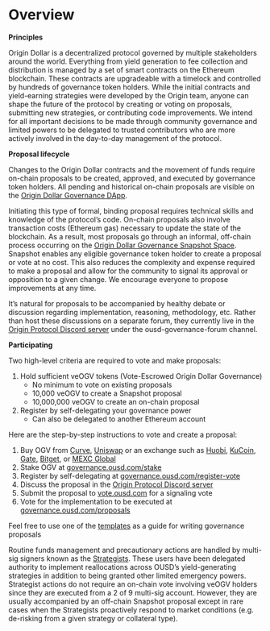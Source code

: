 # Overview

**Principles**

Origin Dollar is a decentralized protocol governed by multiple stakeholders around the world. Everything from yield generation to fee collection and distribution is managed by a set of smart contracts on the Ethereum blockchain. These contracts are upgradeable with a timelock and controlled by hundreds of governance token holders. While the initial contracts and yield-earning strategies were developed by the Origin team, anyone can shape the future of the protocol by creating or voting on proposals, submitting new strategies, or contributing code improvements. We intend for all important decisions to be made through community governance and limited powers to be delegated to trusted contributors who are more actively involved in the day-to-day management of the protocol.

**Proposal lifecycle**

Changes to the Origin Dollar contracts and the movement of funds require on-chain proposals to be created, approved, and executed by governance token holders. All pending and historical on-chain proposals are visible on the [Origin Dollar Governance DApp](https://governance.ousd.com).

Initiating this type of formal, binding proposal requires technical skills and knowledge of the protocol’s code. On-chain proposals also involve transaction costs (Ethereum gas) necessary to update the state of the blockchain. As a result, most proposals go through an informal, off-chain process occurring on the [Origin Dollar Governance Snapshot Space](https://vote.ousd.com). Snapshot enables any eligible governance token holder to create a proposal or vote at no cost. This also reduces the complexity and expense required to make a proposal and allow for the community to signal its approval or opposition to a given change. We encourage everyone to propose improvements at any time.

It’s natural for proposals to be accompanied by healthy debate or discussion regarding implementation, reasoning, methodology, etc. Rather than host these discussions on a separate forum, they currently live in the [Origin Protocol Discord server](https://originprotocol.com/discord) under the ousd-governance-forum channel.

**Participating**

Two high-level criteria are required to vote and make proposals:

1. Hold sufficient veOGV tokens (Vote-Escrowed Origin Dollar Governance)
   * No minimum to vote on existing proposals
   * 10,000 veOGV to create a Snapshot proposal
   * 10,000,000 veOGV to create an on-chain proposal
2. Register by self-delegating your governance power
   * Can also be delegated to another Ethereum account

Here are the step-by-step instructions to vote and create a proposal:

1. Buy OGV from [Curve](https://curve.fi/#/ethereum/pools/factory-crypto-205/swap), [Uniswap](https://app.uniswap.org/#/swap?outputCurrency=0x9c354503C38481a7A7a51629142963F98eCC12D0\&chain=mainnet) or an exchange such as [Huobi](https://www.huobi.com/en-in/exchange/ogv\_usdt), [KuCoin](https://www.kucoin.com/trade/OGV-USDT), [Gate](https://gate.io/trade/OGV\_USDT), [Bitget](https://www.bitget.com/en/spot/OGVUSDT\_SPBL), or [MEXC Global](https://www.mexc.com/exchange/OGV\_USDT?inviteCode=1498J)
2. Stake OGV at [governance.ousd.com/stake](https://governance.ousd.com/stake)
3. Register by self-delegating at [governance.ousd.com/register-vote](https://governance.ousd.com/register-vote)
4. Discuss the proposal in the [Origin Protocol Discord server](https://originprotocol.com/discord)
5. Submit the proposal to [vote.ousd.com](https://vote.ousd.com) for a signaling vote
6. Vote for the implementation to be executed at [governance.ousd.com/proposals](http://governance.ousd.com/proposals)

Feel free to use one of the [templates](../guides/governance-templates/) as a guide for writing governance proposals

Routine funds management and precautionary actions are handled by multi-sig signers known as the [Strategists](https://docs.ousd.com/governance/admin-privileges#strategist). These users have been delegated authority to implement reallocations across OUSD’s yield-generating strategies in addition to being granted other limited emergency powers. Strategist actions do not require an on-chain vote involving veOGV holders since they are executed from a 2 of 9 multi-sig account. However, they are usually accompanied by an off-chain Snapshot proposal except in rare cases when the Strategists proactively respond to market conditions (e.g. de-risking from a given strategy or collateral type).&#x20;

